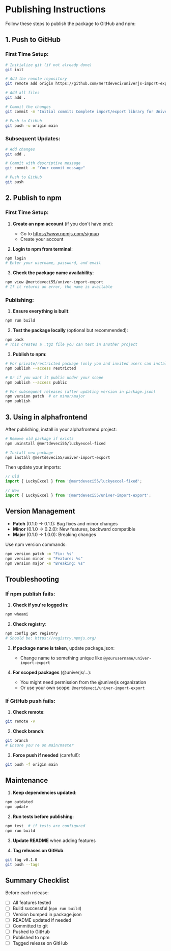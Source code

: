 # Publishing Instructions

Follow these steps to publish the package to GitHub and npm:

## 1. Push to GitHub

### First Time Setup:
```bash
# Initialize git (if not already done)
git init

# Add the remote repository
git remote add origin https://github.com/mertdeveci/univerjs-import-export.git

# Add all files
git add .

# Commit the changes
git commit -m "Initial commit: Complete import/export library for Univer"

# Push to GitHub
git push -u origin main
```

### Subsequent Updates:
```bash
# Add changes
git add .

# Commit with descriptive message
git commit -m "Your commit message"

# Push to GitHub
git push
```

## 2. Publish to npm

### First Time Setup:

1. **Create an npm account** (if you don't have one):
   - Go to https://www.npmjs.com/signup
   - Create your account

2. **Login to npm from terminal**:
```bash
npm login
# Enter your username, password, and email
```

3. **Check the package name availability**:
```bash
npm view @mertdeveci55/univer-import-export
# If it returns an error, the name is available
```

### Publishing:

1. **Ensure everything is built**:
```bash
npm run build
```

2. **Test the package locally** (optional but recommended):
```bash
npm pack
# This creates a .tgz file you can test in another project
```

3. **Publish to npm**:
```bash
# For private/restricted package (only you and invited users can install)
npm publish --access restricted

# Or if you want it public under your scope
npm publish --access public

# For subsequent releases (after updating version in package.json)
npm version patch  # or minor/major
npm publish
```

## 3. Using in alphafrontend

After publishing, install in your alphafrontend project:

```bash
# Remove old package if exists
npm uninstall @mertdeveci55/luckyexcel-fixed

# Install new package
npm install @mertdeveci55/univer-import-export
```

Then update your imports:
```javascript
// Old
import { LuckyExcel } from '@mertdeveci55/luckyexcel-fixed';

// New
import { LuckyExcel } from '@mertdeveci55/univer-import-export';
```

## Version Management

- **Patch** (0.1.0 → 0.1.1): Bug fixes and minor changes
- **Minor** (0.1.0 → 0.2.0): New features, backward compatible
- **Major** (0.1.0 → 1.0.0): Breaking changes

Use npm version commands:
```bash
npm version patch -m "Fix: %s"
npm version minor -m "Feature: %s"
npm version major -m "Breaking: %s"
```

## Troubleshooting

### If npm publish fails:

1. **Check if you're logged in**:
```bash
npm whoami
```

2. **Check registry**:
```bash
npm config get registry
# Should be: https://registry.npmjs.org/
```

3. **If package name is taken**, update package.json:
   - Change name to something unique like `@yourusername/univer-import-export`

4. **For scoped packages** (@univerjs/...):
   - You might need permission from the @univerjs organization
   - Or use your own scope: `@mertdeveci/univer-import-export`

### If GitHub push fails:

1. **Check remote**:
```bash
git remote -v
```

2. **Check branch**:
```bash
git branch
# Ensure you're on main/master
```

3. **Force push if needed** (careful!):
```bash
git push -f origin main
```

## Maintenance

1. **Keep dependencies updated**:
```bash
npm outdated
npm update
```

2. **Run tests before publishing**:
```bash
npm test  # if tests are configured
npm run build
```

3. **Update README** when adding features

4. **Tag releases on GitHub**:
```bash
git tag v0.1.0
git push --tags
```

## Summary Checklist

Before each release:
- [ ] All features tested
- [ ] Build successful (`npm run build`)
- [ ] Version bumped in package.json
- [ ] README updated if needed
- [ ] Committed to git
- [ ] Pushed to GitHub
- [ ] Published to npm
- [ ] Tagged release on GitHub